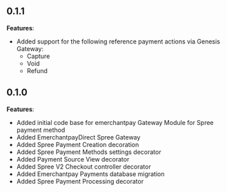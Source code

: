 0.1.1
-----

**Features**:

* Added support for the following reference payment actions via Genesis Gateway:
  * Capture
  * Void
  * Refund

0.1.0
-----

**Features**:

* Added initial code base for emerchantpay Gateway Module for Spree payment method
* Added EmerchantpayDirect Spree Gateway
* Added Spree Payment Creation decoration
* Added Spree Payment Methods settings decorator
* Added Payment Source View decorator
* Added Spree V2 Checkout controller decorator
* Added Emerchantpay Payments database migration
* Added Spree Payment Processing decorator
